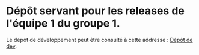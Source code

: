 # Dépôt servant pour les releases de l'équipe 1 du groupe 1.

Le dépôt de développement peut être consulté à cette addresse : [Dépôt de dev](https://github.com/ArthurPeyrichou/CDP_Gr1_Eq1_Dev).